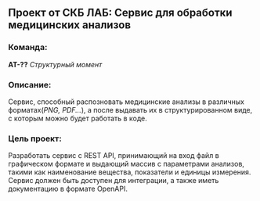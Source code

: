 ## Проект от СКБ ЛАБ: Сервис для обработки медицинских анализов

### Команда:
  **АТ-??** *Структурный момент*

### Описание:
  Сервис, способный распозновать медицинские анализы в различных форматах(*PNG, PDF...*), а после выдавать их в структурированном виде, с которым можно будет работать в коде.
  
### Цель проект:
  Разработать сервис с REST API, принимающий на вход файл в графическом формате и выдающий массив с параметрами анализов, такими как наименование вещества, показатели и единицы измерения. Сервис должен быть доступен для интеграции, а также иметь документацию в формате OpenAPI.
